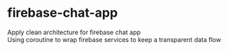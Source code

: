# firebase-chat-app
Apply clean architecture for firebase chat app<br/>
Using coroutine to wrap firebase services to keep a transparent data flow<br/>

